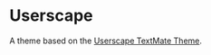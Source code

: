 # Userscape

A theme based on the [Userscape TextMate Theme](http://colorsublime.com/theme/Userscape).
